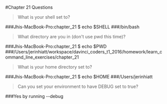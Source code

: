 #Chapter 21 Questions

>What is your shell set to?

###Jhis-MacBook-Pro:chapter_21 $ echo $SHELL
###/bin/bash

>What directory are you in (don't use pwd this time)?

###Jhis-MacBook-Pro:chapter_21 $ echo $PWD
###/Users/jerinhiatt/workspace/davinci_coders_t1_2016/homework/learn_command_line_exercises/chapter_21

>What is your home directory set to?

###Jhis-MacBook-Pro:chapter_21 $ echo $HOME
###/Users/jerinhiatt

>Can you set your environment to have DEBUG set to true?

###Yes by running --debug
